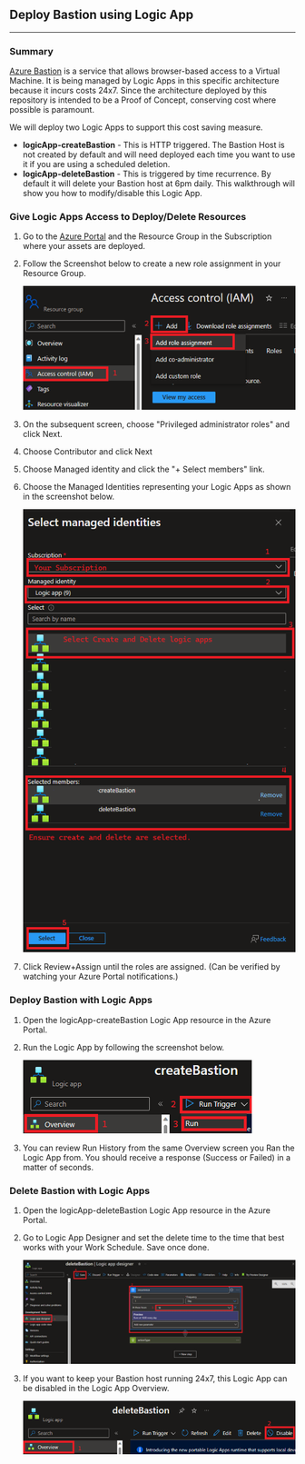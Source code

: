 ## Deploy Bastion using Logic App
___

### Summary 
[Azure Bastion](https://learn.microsoft.com/en-us/azure/bastion/bastion-overview) is a service that allows browser-based access to a Virtual Machine. It is being managed by Logic Apps in this specific architecture because it incurs costs 24x7. Since the architecture deployed by this repository is intended to be a Proof of Concept, conserving cost where possible is paramount.

We will deploy two Logic Apps to support this cost saving measure.
- __logicApp-createBastion__ - This is HTTP triggered. The Bastion Host is not created by default and will need deployed each time you want to use it if you are using a scheduled deletion.
- __logicApp-deleteBastion__ - This is triggered by time recurrence. By default it will delete your Bastion host at 6pm daily. This walkthrough will show you how to modify/disable this Logic App.

### Give Logic Apps Access to Deploy/Delete Resources
1) Go to the [Azure Portal](portal.azure.com) and the Resource Group in the Subscription where your assets are deployed.
2) Follow the Screenshot below to create a new role assignment in your Resource Group.

    ![](./images/setUpBastionLogicApps01.png)

3) On the subsequent screen, choose "Privileged administrator roles" and click Next.
4) Choose Contributor and click Next
5) Choose Managed identity and click the "+ Select members" link.
6) Choose the Managed Identities representing your Logic Apps as shown in the screenshot below.

    ![](./images/setUpBastionLogicApps02.png)

7) Click Review+Assign until the roles are assigned. (Can be verified by watching your Azure Portal notifications.)


### Deploy Bastion with Logic Apps
1) Open the logicApp-createBastion Logic App resource in the Azure Portal.
2) Run the Logic App by following the screenshot below. 

    ![](./images/setUpBastionLogicApps03.png)

3) You can review Run History from the same Overview screen you Ran the Logic App from. You should receive a response (Success or Failed) in a matter of seconds.

### Delete Bastion with Logic Apps
1) Open the logicApp-deleteBastion Logic App resource in the Azure Portal.
2) Go to Logic App Designer and set the delete time to the time that best works with your Work Schedule. Save once done.

    ![](./images/setUpBastionLogicApps04.png)

3) If you want to keep your Bastion host running 24x7, this Logic App can be disabled in the Logic App Overview.

    ![](./images/setUpBastionLogicApps05.png)

